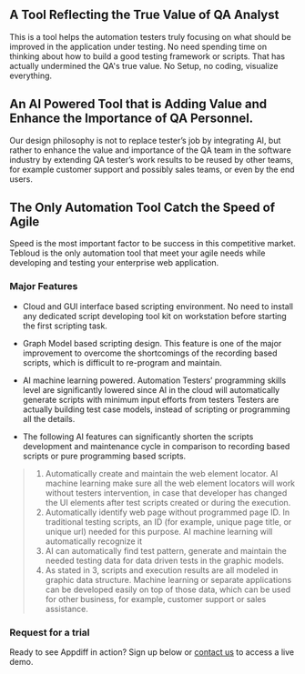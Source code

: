 ## A Tool Reflecting the True Value of QA Analyst  

This is a tool helps the automation testers truly focusing on what should be improved in the application under testing. No need spending time on thinking about how to build a good testing framework or scripts. That has actually undermined the QA's true value. No Setup, no coding, visualize everything.

## An AI Powered Tool that is Adding Value and Enhance the Importance of QA Personnel.  

Our design philosophy is not to replace tester’s job by integrating AI, but rather to enhance the value and importance of the QA team in the software industry by extending QA tester’s work results to be reused by other teams, for example customer support and possibly sales teams, or even by the end users.

## The Only Automation Tool Catch the Speed of Agile

Speed is the most important factor to be success in this competitive market. Tebloud is the only automation tool that meet your agile needs while developing and testing your enterprise web application.
  
### Major Features

* Cloud and GUI interface based scripting environment. No need to install any dedicated script developing tool kit on workstation before starting the first scripting task.

* Graph Model based scripting design. This feature is one of the major improvement to overcome the shortcomings of the recording based scripts, which is difficult to re-program and maintain. 

* AI machine learning powered. Automation Testers’ programming skills level are significantly lowered since AI in the cloud will automatically generate scripts with minimum input efforts from testers Testers are actually building test case models, instead of scripting or programming all the details. 

* The following AI features can significantly shorten the scripts development and maintenance cycle in comparison to recording based scripts or pure programming based scripts.
> 1. Automatically create and maintain the web element locator. AI machine learning make sure all the web element locators will work without testers intervention, in case that developer has changed the UI elements after test scripts created or during the execution.
> 2. Automatically identify web page without programmed page ID. In traditional testing scripts, an ID (for example, unique page title, or  unique url) needed for this purpose. AI machine learning will automatically recognize it
> 3. AI can automatically find test pattern, generate and maintain the needed testing data for data driven tests in the graphic models.
> 4. As stated in 3, scripts and execution results are all modeled in graphic data structure. Machine learning or separate applications can be developed easily on top of those data, which can be used for other business, for example, customer support or sales assistance.

### Request for a trial

Ready to see Appdiff in action? Sign up below or [contact us](mailto:bigtester.prot@gmail.com) to access a live demo.
